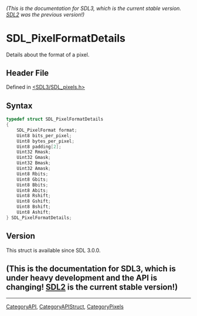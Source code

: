 ###### (This is the documentation for SDL3, which is the current stable version. [SDL2](https://wiki.libsdl.org/SDL2/) was the previous version!)
# SDL_PixelFormatDetails

Details about the format of a pixel.

## Header File

Defined in [<SDL3/SDL_pixels.h>](https://github.com/libsdl-org/SDL/blob/main/include/SDL3/SDL_pixels.h)

## Syntax

```c
typedef struct SDL_PixelFormatDetails
{
    SDL_PixelFormat format;
    Uint8 bits_per_pixel;
    Uint8 bytes_per_pixel;
    Uint8 padding[2];
    Uint32 Rmask;
    Uint32 Gmask;
    Uint32 Bmask;
    Uint32 Amask;
    Uint8 Rbits;
    Uint8 Gbits;
    Uint8 Bbits;
    Uint8 Abits;
    Uint8 Rshift;
    Uint8 Gshift;
    Uint8 Bshift;
    Uint8 Ashift;
} SDL_PixelFormatDetails;
```

## Version

This struct is available since SDL 3.0.0.

## (This is the documentation for SDL3, which is under heavy development and the API is changing! [SDL2](https://wiki.libsdl.org/SDL2/) is the current stable version!)



----
[CategoryAPI](CategoryAPI), [CategoryAPIStruct](CategoryAPIStruct), [CategoryPixels](CategoryPixels)


